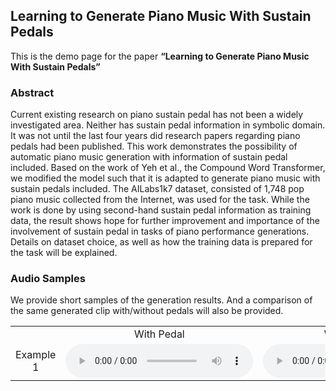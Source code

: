 ## Learning to Generate Piano Music With Sustain Pedals

This is the demo page for the paper **“Learning to Generate Piano Music With Sustain Pedals”**

### Abstract

Current existing research on piano sustain pedal has not been a widely investigated area. Neither has sustain pedal information in symbolic domain. It was not until the last four years did research papers regarding piano pedals had been published. This work demonstrates the possibility of automatic piano music generation with information of sustain pedal included. Based on the work of Yeh et al., the Compound Word Transformer, we modified the model such that it is adapted to generate piano music with sustain pedals included. The AILabs1k7 dataset, consisted of 1,748 pop piano music collected from the Internet, was used for the task. While the work is done by using second-hand sustain pedal information as training data, the result shows hope for further improvement and importance of the involvement of sustain pedal in tasks of piano performance generations. Details on dataset choice, as well as how the training data is prepared for the task will be explained.

### Audio Samples

We provide short samples of the generation results. And a comparison of the same generated clip with/without pedals will also be provided.

<table class="VA-example" style="width:100%" cellspacing="0" cellpadding="0">
  <tr>
    <td style="text-align: center; vertical-align: middle;"></td>
  	<td style="text-align: center; vertical-align: middle;">With Pedal</td>
    <td style="text-align: center; vertical-align: middle;">Without Pedal</td>
  </tr>

  <tr>

  <td style="text-align: center; vertical-align: middle;">Example 1</td>
  <td><audio controls=""><source src="./assets/audio_samples/demo1.mp3" type="audio/mpeg" /></audio></td>
      
  <td><audio controls=""><source src="./assets/audio_samples/demo1.mp3" type="audio/mpeg" /></audio></td>

  
  <td style="text-align: center; vertical-align: middle;">Example 2</td>

  <td><audio controls=""><source src="./assets/audio_samples/demo1.mp3" type="audio/mpeg" /></audio></td>
  <td><audio controls=""><source src="./assets/audio_samples/demo1.mp3" type="audio/mpeg" /></audio></td>
    
  </tr>

</table>